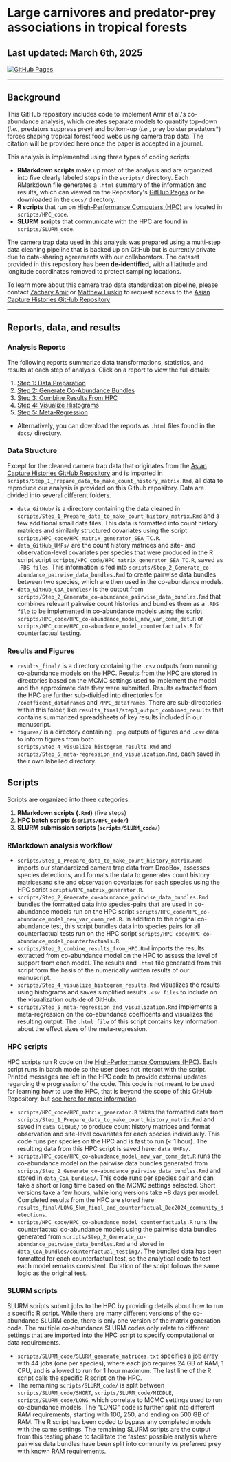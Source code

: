 # Large carnivores and predator-prey associations in tropical forests
## Last updated: March 6th, 2025

[![GitHub Pages](https://img.shields.io/badge/GitHub-Pages-blue?logo=github)](https://zacha46.github.io/SEA_trophic_cascades_co-abundance/)


---

## **Background**

This GitHub repository includes code to implement Amir et al.'s co-abundance analysis, which creates separate models to quantify top-down (*i.e.*, predators suppress prey) and bottom-up (*i.e.*, prey bolster predators*) forces shaping tropical forest food webs using camera trap data. The citation will be provided here once the paper is accepted in a journal. 

This analysis is implemented using three types of coding scripts:

- **RMarkdown scripts** make up most of the analysis and are organized into five clearly labeled steps in the `scripts/` directory. Each RMarkdown file generates a `.html` summary of the information and results, which can viewed on the Repository's [GitHub Pages](https://zacha46.github.io/SEA_trophic_cascades_co-abundance/) or be downloaded in the `docs/` directory.  
- **R scripts** that run on [High-Performance Computers (HPC)](https://rcc.uq.edu.au/systems/high-performance-computing/bunya) are located in `scripts/HPC_code`.  
- **SLURM scripts** that communicate with the HPC are found in `scripts/SLURM_code`.  

The camera trap data used in this analysis was prepared using a multi-step data cleaning pipeline that is backed up on GitHub but is currently private due to data-sharing agreements with our collaborators. The dataset provided in this repository has been **de-identified**, with all latitude and longitude coordinates removed to protect sampling locations.  

To learn more about this camera trap data standardization pipeline, please contact [Zachary Amir](mailto:z.amir@uq.edu.au) or [Matthew Luskin](mailto:m.luskin@uq.edu.au) to request access to the [Asian Capture Histories GitHub Repository](https://github.com/EcologicalCascadesLab/AsianCaptureHistories)

---

## **Reports, data, and results**  

### **Analysis Reports**
The following reports summarize data transformations, statistics, and results at each step of analysis. Click on a report to view the full details:

1. [Step 1: Data Preparation](https://zacha46.github.io/SEA_trophic_cascades_co-abundance/Step_1_Prepare_data_to_make_count_history_matrix.html)
2. [Step 2: Generate Co-Abundance Bundles](https://zacha46.github.io/SEA_trophic_cascades_co-abundance/Step_2_Generate_co-abundance_pairwise_data_bundles.html)
3. [Step 3: Combine Results From HPC](https://zacha46.github.io/SEA_trophic_cascades_co-abundance/Step_3_combine_results_from_HPC.html)
4. [Step 4: Visualize Histograms](https://zacha46.github.io/SEA_trophic_cascades_co-abundance/Step_4_visualize_histogram_results.html)
5. [Step 5: Meta-Regression](https://zacha46.github.io/SEA_trophic_cascades_co-abundance/Step_5_meta-regression_and_visualization.html)

- Alternatively, you can download the reports as `.html` files found in the `docs/` directory.  

### **Data Structure**
Except for the cleaned camera trap data that originates from the [Asian Capture Histories GitHub Repository](https://github.com/EcologicalCascadesLab/AsianCaptureHistories) and is imported in `scripts/Step_1_Prepare_data_to_make_count_history_matrix.Rmd`, all data to reproduce our analysis is provided on this Github repository. Data are divided into several different folders. 

- `data_GitHub/` is a directory containing the data cleaned in `scripts/Step_1_Prepare_data_to_make_count_history_matrix.Rmd` and a few additional small data files. This data is formatted into count history matrices and similarly structured covariates using the script `scripts/HPC_code/HPC_matrix_generator_SEA_TC.R`.
- `data_GitHub_UMFs/` are the count history matrices and site- and observation-level covariates per species that were produced in the R script script `scripts/HPC_code/HPC_matrix_generator_SEA_TC.R`, saved as `.RDS files`. This information is fed into `scripts/Step_2_Generate_co-abundance_pairwise_data_bundles.Rmd` to create pairwise data bundles between two species, which are then used in the co-abundance models. 
- `data_GitHub_CoA_bundles/` is the output from `scripts/Step_2_Generate_co-abundance_pairwise_data_bundles.Rmd` that combines relevant pairwise count histories and bundles them as a `.RDS file` to be implemented in co-abundance models using the script `scripts/HPC_code/HPC_co-abundance_model_new_var_comm_det.R` or `scripts/HPC_code/HPC_co-abundance_model_counterfactuals.R` for counterfactual testing.

### **Results and Figures**
- `results_final/` is a directory containing the `.csv` outputs from running co-abundance models on the HPC. Results from the HPC are stored in directories based on the MCMC settings used to implement the model and the approximate date they were submitted. Results extracted from the HPC are further sub-divided into directories for `/coefficent_dataframes` and `/PPC_dataframes`. There are sub-directories within this folder, like `results_final/step3_output_combined_results` that contains summarized spreadsheets of key results included in our manuscript. 
- `figures/` is a directory containing `.png` outputs of figures and `.csv` data to inform figures from both `scripts/Step_4_visualize_histogram_results.Rmd` and `scripts/Step_5_meta-regression_and_visualization.Rmd`, each saved in their own labelled directory. 

## **Scripts**

Scripts are organized into three categories:
1. **RMarkdown scripts (`.Rmd`)** (five steps)
2. **HPC batch scripts (`scripts/HPC_code/`)**
3. **SLURM submission scripts (`scripts/SLURM_code/`)**

### **RMarkdown analysis workflow**
- `scripts/Step_1_Prepare_data_to_make_count_history_matrix.Rmd` imports our standardized camera trap data from DropBox, assesses species detections, and formats the data to generates count history matricesand site and observation covariates for each species using the HPC script `scripts/HPC_matrix_generator.R`. 
- `scripts/Step_2_Generate_co-abundance_pairwise_data_bundles.Rmd` bundles the formatted data into species-pairs that are used in co-abundance models run on the HPC script `scripts/HPC_code/HPC_co-abundance_model_new_var_comm_det.R`. In addition to the original co-abundance test, this script bundles data into species pairs for all counterfactual tests run on the HPC script `scripts/HPC_code/HPC_co-abundance_model_counterfactuals.R`.
- `scripts/Step_3_combine_results_from_HPC.Rmd` imports the results extracted from co-abundance model on the HPC to assess the level of support from each model. The results and `.html` file generated from this script form the basis of the numerically written results of our manuscript. 
- `scripts/Step_4_visualize_histogram_results.Rmd` visualizes the results using histograms and saves simplified results `.csv files` to include on the visualization outside of GitHub. 
- `scripts/Step_5_meta-regression_and_visualization.Rmd` implements a meta-regression on the co-abundance coefficents and visualizes the resulting output. The `.html file` of this script contains key information about the effect sizes of the meta-regression. 
  
### **HPC scripts**
HPC scripts run R code on the [High-Performance Computers (HPC)](https://rcc.uq.edu.au/systems/high-performance-computing/bunya). Each script runs in batch mode so the user does not interact with the script. Printed messages are left in the HPC code to provide external updates regarding the progression of the code. This code is not meant to be used for learning how to use the HPC, that is beyond the scope of this GitHub Repository, but [see here for more information](https://github.com/UQ-RCC/hpc-docs/blob/main/guides/Bunya-User-Guide.md). 
- `scripts/HPC_code/HPC_matrix_generator.R` takes the formatted data from `scripts/Step_1_Prepare_data_to_make_count_history_matrix.Rmd` and saved in `data_GitHub/` to produce count history matrices and format observation and site-level covariates for each species individually. This code runs per species on the HPC and is fast to run (< 1 hour). The resulting data from this HPC script is saved here: `data_UMFs/`.
- `scripts/HPC_code/HPC_co-abundance_model_new_var_comm_det.R` runs the co-abundance model on the pairwise data bundles generated from `scripts/Step_2_Generate_co-abundance_pairwise_data_bundles.Rmd` and stored in `data_CoA_bundles/`. This code runs per species pair and can take a short or long time based on the MCMC settings selected. Short versions take a few hours, while long versions take ~8 days per model. Completed results from the HPC are stored here: `results_final/LONG_5km_final_and_counterfactual_Dec2024_community_detections`.
- `scripts/HPC_code/HPC_co-abundance_model_counterfactuals.R` runs the counterfactual co-abundance models using the pairwise data bundles generated from `scripts/Step_2_Generate_co-abundance_pairwise_data_bundles.Rmd` and stored in `data_CoA_bundles/counterfactual_testing/`. The bundled data has been formatted for each counterfactual test, so the analytical code to test each model remains consistent. Duration of the script follows the same logic as the original test. 

### **SLURM scripts**
SLURM scripts submit jobs to the HPC by providing details about how to run a specific R script. While there are many different versions of the co-abundance SLURM code, there is only one version of the matrix generation code. The multiple co-abundance SLURM codes only relate to different settings that are imported into the HPC script to specify computational or data requirements. 
- `scripts/SLURM_code/SLURM_generate_matrices.txt` specifies a job array with 44 jobs (one per species), where each job requires 24 GB of RAM, 1 CPU, and is allowed to run for 1 hour maximum. The last line of the R script calls the specific R script on the HPC. 
- The remaining `scripts/SLURM_code/` is split between `scripts/SLURM_code/SHORT`, `scripts/SLURM_code/MIDDLE`, `scripts/SLURM_code/LONG`, which correlate to MCMC settings used to run co-abundance models. The "LONG" code is further split into different RAM requirements, starting with 100, 250, and ending on 500 GB of RAM. The R script has been coded to bypass any completed models with the same settings. The remaining SLURM scripts are the output from this testing phase to facilitate the fastest possible analysis where pairwise data bundles have been split into community vs preferred prey with known RAM requirements. 